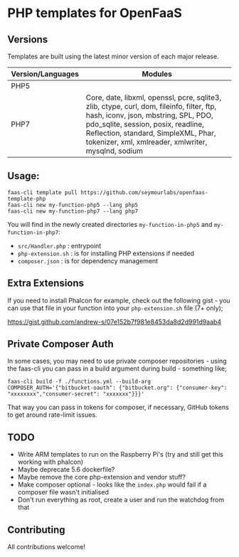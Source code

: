 # PHP templates for OpenFaaS

## Versions

Templates are built using the latest minor version of each major release.

| Version/Languages | Modules |
| ------------- | ------ |
| PHP5      |  |
| PHP7      | Core, date, libxml, openssl, pcre, sqlite3, zlib, ctype, curl, dom, fileinfo, filter, ftp, hash, iconv, json, mbstring, SPL, PDO, pdo_sqlite, session, posix, readline, Reflection, standard, SimpleXML, Phar, tokenizer, xml, xmlreader, xmlwriter, mysqlnd, sodium |

## Usage:

```shell
faas-cli template pull https://github.com/seymourlabs/openfaas-template-php
faas-cli new my-function-php5 --lang php5
faas-cli new my-function-php7 --lang php7
```

You will find in the newly created directories `my-function-in-php5` and `my-function-in-php7`:
- `src/Handler.php` : entrypoint
- `php-extension.sh` : is for installing PHP extensions if needed
- `composer.json` : is for dependency management

## Extra Extensions

If you need to install Phalcon for example, check out the following gist - you can use
that file in your function into your `php-extension.sh` file (7+ only);

https://gist.github.com/andrew-s/07e152b7f981e8453da8d2d991d9aab4

## Private Composer Auth

In some cases, you may need to use private composer repositories - using the faas-cli you can pass in 
a build argument during build - something like;

```
faas-cli build -f ./functions.yml --build-arg COMPOSER_AUTH='{"bitbucket-oauth": {"bitbucket.org": {"consumer-key": "xxxxxxxx","consumer-secret": "xxxxxxx"}}}' 
```

That way you can pass in tokens for composer, if necessary, GitHub tokens to get around rate-limit issues.

## TODO

- Write ARM templates to run on the Raspberry Pi's (try and still get this working with phalcon)
- Maybe deprecate 5.6 dockerfile?
- Maybe remove the core php-extension and vendor stuff?
- Make composer optional - looks like the `index.php` would fail if a composer file wasn't initialised
- Don't run everything as root, create a user and run the watchdog from that

## Contributing

All contributions welcome!